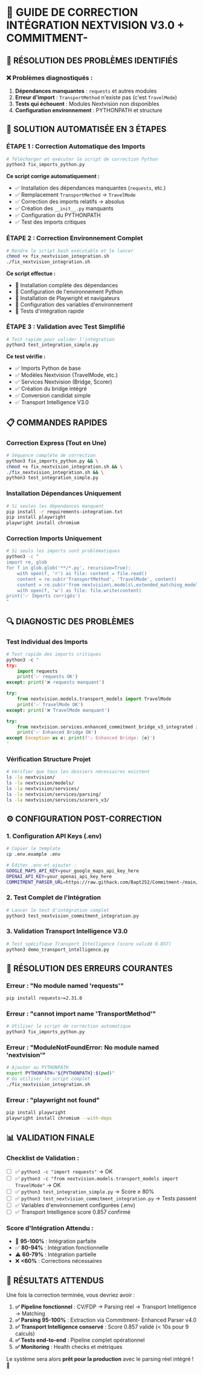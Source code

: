 # 🔧 GUIDE DE CORRECTION INTÉGRATION NEXTVISION V3.0 + COMMITMENT-

## 🎯 **RÉSOLUTION DES PROBLÈMES IDENTIFIÉS**

### ❌ **Problèmes diagnostiqués :**
1. **Dépendances manquantes** : `requests` et autres modules
2. **Erreur d'import** : `TransportMethod` n'existe pas (c'est `TravelMode`)
3. **Tests qui échouent** : Modules Nextvision non disponibles
4. **Configuration environnement** : PYTHONPATH et structure

## 🚀 **SOLUTION AUTOMATISÉE EN 3 ÉTAPES**

### **ÉTAPE 1 : Correction Automatique des Imports**

```bash
# Télécharger et exécuter le script de correction Python
python3 fix_imports_python.py
```

**Ce script corrige automatiquement :**
- ✅ Installation des dépendances manquantes (`requests`, etc.)
- ✅ Remplacement `TransportMethod` → `TravelMode`
- ✅ Correction des imports relatifs → absolus
- ✅ Création des `__init__.py` manquants
- ✅ Configuration du PYTHONPATH
- ✅ Test des imports critiques

### **ÉTAPE 2 : Correction Environnement Complet**

```bash
# Rendre le script bash exécutable et le lancer
chmod +x fix_nextvision_integration.sh
./fix_nextvision_integration.sh
```

**Ce script effectue :**
- 🔧 Installation complète des dépendances
- 🔧 Configuration de l'environnement Python
- 🔧 Installation de Playwright et navigateurs
- 🔧 Configuration des variables d'environnement
- 🔧 Tests d'intégration rapide

### **ÉTAPE 3 : Validation avec Test Simplifié**

```bash
# Test rapide pour valider l'intégration
python3 test_integration_simple.py
```

**Ce test vérifie :**
- ✅ Imports Python de base
- ✅ Modèles Nextvision (TravelMode, etc.)
- ✅ Services Nextvision (Bridge, Scorer)
- ✅ Création du bridge intégré
- ✅ Conversion candidat simple
- ✅ Transport Intelligence V3.0

## 📋 **COMMANDES RAPIDES**

### **Correction Express (Tout en Une)**
```bash
# Séquence complète de correction
python3 fix_imports_python.py && \
chmod +x fix_nextvision_integration.sh && \
./fix_nextvision_integration.sh && \
python3 test_integration_simple.py
```

### **Installation Dépendances Uniquement**
```bash
# Si seules les dépendances manquent
pip install -r requirements-integration.txt
pip install playwright
playwright install chromium
```

### **Correction Imports Uniquement**
```bash
# Si seuls les imports sont problématiques
python3 -c "
import re, glob
for f in glob.glob('**/*.py', recursive=True):
    with open(f, 'r') as file: content = file.read()
    content = re.sub(r'TransportMethod', 'TravelMode', content)
    content = re.sub(r'from nextvision\.models\.extended_matching_models_v3 import.*TransportMethod', 'from nextvision.models.transport_models import TravelMode', content)
    with open(f, 'w') as file: file.write(content)
print('✅ Imports corrigés')
"
```

## 🔍 **DIAGNOSTIC DES PROBLÈMES**

### **Test Individual des Imports**
```python
# Test rapide des imports critiques
python3 -c "
try:
    import requests
    print('✅ requests OK')
except: print('❌ requests manquant')

try:
    from nextvision.models.transport_models import TravelMode
    print('✅ TravelMode OK')
except: print('❌ TravelMode manquant')

try:
    from nextvision.services.enhanced_commitment_bridge_v3_integrated import EnhancedCommitmentBridgeV3Integrated
    print('✅ Enhanced Bridge OK')
except Exception as e: print(f'⚠️ Enhanced Bridge: {e}')
"
```

### **Vérification Structure Projet**
```bash
# Vérifier que tous les dossiers nécessaires existent
ls -la nextvision/
ls -la nextvision/models/
ls -la nextvision/services/
ls -la nextvision/services/parsing/
ls -la nextvision/services/scorers_v3/
```

## ⚙️ **CONFIGURATION POST-CORRECTION**

### **1. Configuration API Keys (.env)**
```bash
# Copier le template
cp .env.example .env

# Éditer .env et ajouter :
GOOGLE_MAPS_API_KEY=your_google_maps_api_key_here
OPENAI_API_KEY=your_openai_api_key_here
COMMITMENT_PARSER_URL=https://raw.githack.com/Bapt252/Commitment-/main/templates/
```

### **2. Test Complet de l'Intégration**
```bash
# Lancer le test d'intégration complet
python3 test_nextvision_commitment_integration.py
```

### **3. Validation Transport Intelligence V3.0**
```bash
# Test spécifique Transport Intelligence (score validé 0.857)
python3 demo_transport_intelligence.py
```

## 🚨 **RÉSOLUTION DES ERREURS COURANTES**

### **Erreur : "No module named 'requests'"**
```bash
pip install requests>=2.31.0
```

### **Erreur : "cannot import name 'TransportMethod'"**
```bash
# Utiliser le script de correction automatique
python3 fix_imports_python.py
```

### **Erreur : "ModuleNotFoundError: No module named 'nextvision'"**
```bash
# Ajouter au PYTHONPATH
export PYTHONPATH="${PYTHONPATH}:$(pwd)"
# Ou utiliser le script complet
./fix_nextvision_integration.sh
```

### **Erreur : "playwright not found"**
```bash
pip install playwright
playwright install chromium --with-deps
```

## 📊 **VALIDATION FINALE**

### **Checklist de Validation :**
- [ ] ✅ `python3 -c "import requests"` → OK
- [ ] ✅ `python3 -c "from nextvision.models.transport_models import TravelMode"` → OK
- [ ] ✅ `python3 test_integration_simple.py` → Score ≥ 80%
- [ ] ✅ `python3 test_nextvision_commitment_integration.py` → Tests passent
- [ ] ✅ Variables d'environnement configurées (.env)
- [ ] ✅ Transport Intelligence score 0.857 confirmé

### **Score d'Intégration Attendu :**
- 🎉 **95-100%** : Intégration parfaite
- ✅ **80-94%** : Intégration fonctionnelle  
- ⚠️ **60-79%** : Intégration partielle
- ❌ **<60%** : Corrections nécessaires

## 🎯 **RÉSULTATS ATTENDUS**

Une fois la correction terminée, vous devriez avoir :

1. **✅ Pipeline fonctionnel** : CV/FDP → Parsing réel → Transport Intelligence → Matching
2. **✅ Parsing 95-100%** : Extraction via Commitment- Enhanced Parser v4.0
3. **✅ Transport Intelligence conservé** : Score 0.857 validé (< 10s pour 9 calculs)
4. **✅ Tests end-to-end** : Pipeline complet opérationnel
5. **✅ Monitoring** : Health checks et métriques

Le système sera alors **prêt pour la production** avec le parsing réel intégré ! 🚀
